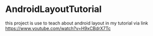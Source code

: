 # AndroidLayoutTutorial
this project is use to teach about android layout in my tutorial 
via link https://www.youtube.com/watch?v=H9xCBdrX7Tc
